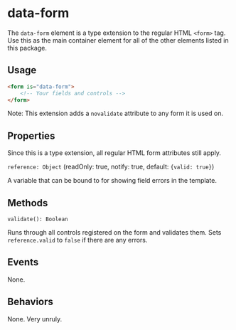 # data-form

The `data-form` element is a type extension to the regular HTML
`<form>` tag. Use this as the main container element for all of the
other elements listed in this package.

## Usage

```html
<form is="data-form">
    <!-- Your fields and controls -->
</form>
```
Note: This extension adds a `novalidate` attribute to any form it is used on.

## Properties

Since this is a type extension, all regular HTML form attributes
still apply.

`reference: Object` (readOnly: true, notify: true, default: `{valid: true}`)

A variable that can be bound to for showing field errors in the template.

## Methods

`validate(): Boolean`

 Runs through all controls registered on the form and validates them. 
 Sets `reference.valid` to `false` if there are any errors.

## Events

None.

## Behaviors

None. Very unruly.